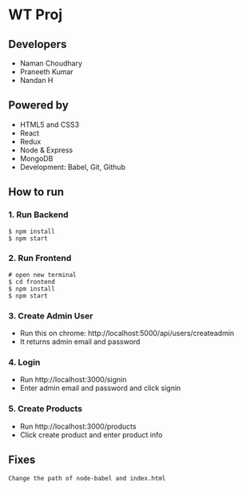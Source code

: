 # WT Proj

## Developers
- Naman Choudhary
- Praneeth Kumar
- Nandan H

## Powered by

- HTML5 and CSS3
- React
- Redux
- Node & Express
- MongoDB
- Development: Babel, Git, Github

## How to run


### 1. Run Backend

```
$ npm install
$ npm start
```

### 2. Run Frontend

```
# open new terminal
$ cd frontend
$ npm install
$ npm start
```

### 3. Create Admin User

- Run this on chrome: http://localhost:5000/api/users/createadmin
- It returns admin email and password

### 4. Login

- Run http://localhost:3000/signin
- Enter admin email and password and click signin

### 5. Create Products

- Run http://localhost:3000/products
- Click create product and enter product info


## Fixes

```Change the path of node-babel and index.html```

